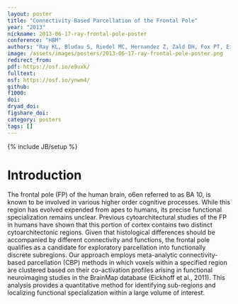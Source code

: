 ```yaml
---
layout: poster
title: "Connectivity-Based Parcellation of the Frontal Pole"
year: "2013"
nickname: 2013-06-17-ray-frontal-pole-poster
conference: "HBM"
authors: "Ray KL, Bludau S, Riedel MC, Hernandez Z, Zald DH, Fox PT, Eickhoff SB, Laird AR"
image: /assets/images/posters/2013-06-17-ray-frontal-pole-poster.png
redirect_from:
pdf: https://osf.io/e9uxk/
fulltext:
osf: https://osf.io/ynwm4/
github:
f1000:
doi:
dryad_doi:
figshare_doi:
category: posters
tags: []
---
```

{% include JB/setup %}

# Introduction

The frontal pole (FP) of the human brain, o6en referred to as BA 10, is known to be involved in various higher order cognitive processes. While this region has evolved expended from apes to humans, its precise functional specialization remains unclear. Previous cytoarchitectural studies of the FP in humans have shown that this portion of cortex contains two distinct cytoarchitectonic regions. Given that histological differences should be accompanied by different connectivity and functions, the frontal pole qualifies as a candidate for exploratory parcellation into functionally discrete subregions.
Our approach employs meta-analytic connectivity-based parcellation (CBP) methods in which voxels within a specified region are clustered based on their co-activation profiles arising in functional neuroimaging studies in the BrainMap database (Eickhoff et al., 2011). This analysis provides a quantitative method for identifying sub-regions and localizing functional specialization within a large volume of interest.
